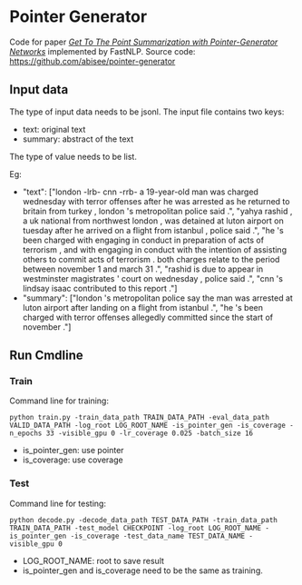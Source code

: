 # Pointer Generator

Code for paper *[Get To The Point Summarization with Pointer-Generator Networks](https://arxiv.org/abs/1704.04368)* implemented by FastNLP.
Source code: https://github.com/abisee/pointer-generator



## Input data
The type of input data needs to be jsonl. The input file contains two keys:

- text:  original text
- summary:  abstract of the text

The type of value needs to be list.

Eg:

- "text": ["london -lrb- cnn -rrb- a 19-year-old man was charged wednesday with terror offenses after he was arrested as he returned to britain from turkey , london 's metropolitan police said .", "yahya rashid , a uk national from northwest london , was detained at luton airport on tuesday after he arrived on a flight from istanbul , police said .", "he 's been charged with engaging in conduct in preparation of acts of terrorism , and with engaging in conduct with the intention of assisting others to commit acts of terrorism . both charges relate to the period between november 1 and march 31 .", "rashid is due to appear in westminster magistrates ' court on wednesday , police said .", "cnn 's lindsay isaac contributed to this report ."]
- "summary": ["london 's metropolitan police say the man was arrested at luton airport after landing on a flight from istanbul .", "he 's been charged with terror offenses allegedly committed since the start of november ."]



## Run Cmdline

### Train
Command line for training:
```shell
python train.py -train_data_path TRAIN_DATA_PATH -eval_data_path VALID_DATA_PATH -log_root LOG_ROOT_NAME -is_pointer_gen -is_coverage -n_epochs 33 -visible_gpu 0 -lr_coverage 0.025 -batch_size 16
```
- is_pointer_gen: use pointer
- is_coverage: use coverage



### Test

Command line for testing:

```shell
python decode.py -decode_data_path TEST_DATA_PATH -train_data_path TRAIN_DATA_PATH -test_model CHECKPOINT -log_root LOG_ROOT_NAME -is_pointer_gen -is_coverage -test_data_name TEST_DATA_NAME -visible_gpu 0
```
- LOG_ROOT_NAME: root to save result
- is_pointer_gen and is_coverage need to be the same as training.
